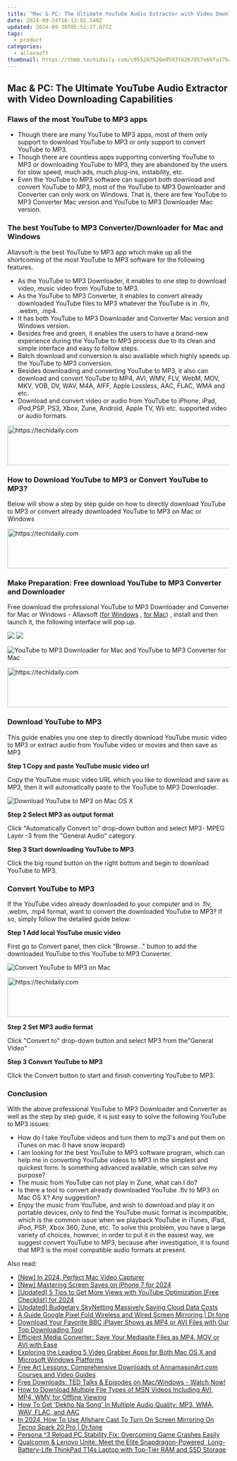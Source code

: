 ```yaml
---
title: "Mac & PC: The Ultimate YouTube Audio Extractor with Video Downloading Capabilities"
date: 2024-09-24T16:13:02.540Z
updated: 2024-09-30T05:51:27.077Z
tags:
  - product
categories:
  - allavsoft
thumbnail: https://thmb.techidaily.com/c055207526e0593f6267057e6bfa17ba8927fb82ba8f876c9b7a867616b046d9.jpg
---
```


## Mac & PC: The Ultimate YouTube Audio Extractor with Video Downloading Capabilities

### Flaws of the most YouTube to MP3 apps

* Though there are many YouTube to MP3 apps, most of them only support to download YouTube to MP3 or only support to convert YouTube to MP3.
* Though there are countless apps supporting converting YouTube to MP3 or downloading YouTube to MP3, they are abandoned by the users for slow speed, much ads, much plug-ins, instability, etc.
* Even the YouTube to MP3 software can support both download and convert YouTube to MP3, most of the YouTube to MP3 Downloader and Converter can only work on Windows. That is, there are few YouTube to MP3 Converter Mac version and YouTube to MP3 Downloader Mac version.

### The best YouTube to MP3 Converter/Downloader for Mac and Windows

Allavsoft is the best YouTube to MP3 app which make up all the shortcoming of the most YouTube to MP3 software for the following features.

* As the YouTube to MP3 Downloader, it enables to one step to download video, music video from YouTube to MP3.
* As the YouTube to MP3 Converter, it enables to convert already downloaded YouTube files to MP3 whatever the YouTube is in .flv, .webm, .mp4.
* It has both YouTube to MP3 Downloader and Converter Mac version and Windows version.
* Besides free and green, it enables the users to have a brand-new experience during the YouTube to MP3 process due to its clean and simple interface and easy to follow steps.
* Batch download and conversion is also available which highly speeds up the YouTube to MP3 conversion.
* Besides downloading and converting YouTube to MP3, it also can download and convert YouTube to MP4, AVI, WMV, FLV, WebM, MOV, MKV, VOB, DV, WAV, M4A, AIFF, Apple Lossless, AAC, FLAC, WMA and etc.
* Download and convert video or audio from YouTube to iPhone, iPad, iPod,PSP, PS3, Xbox, Zune, Android, Apple TV, Wii etc. supported video or audio formats.

<!-- affiliate ads begin -->
<a href="https://ephamedtechinc.pxf.io/c/5597632/2137212/26400" target="_top" id="2137212">
  <img src="//a.impactradius-go.com/display-ad/26400-2137212" border="0" alt="https://techidaily.com" width="728" height="90"/>
</a>
<img height="0" width="0" src="https://ephamedtechinc.pxf.io/i/5597632/2137212/26400" style="position:absolute;visibility:hidden;" border="0" />
<!-- affiliate ads end -->

### How to Download YouTube to MP3 or Convert YouTube to MP3?

Below will show a step by step guide on how to directly download YouTube to MP3 or convert already downloaded YouTube to MP3 on Mac or Windows

<!-- affiliate ads begin -->
<a href="https://appsumo.8odi.net/c/5597632/2037355/7443" target="_top" id="2037355">
  <img src="//a.impactradius-go.com/display-ad/7443-2037355" border="0" alt="https://techidaily.com" width="728" height="90"/>
</a>
<img height="0" width="0" src="https://appsumo.8odi.net/i/5597632/2037355/7443" style="position:absolute;visibility:hidden;" border="0" />
<!-- affiliate ads end -->

### Make Preparation: Free download YouTube to MP3 Converter and Downloader

Free download the professional YouTube to MP3 Downloader and Converter for Mac or Windows - Allavsoft ([for Windows](https://tools.techidaily.com/allavsoft/products/) , [for Mac](https://tools.techidaily.com/allavsoft/products/)) , install and then launch it, the following interface will pop up.

[![](https://www.allavsoft.com/how-to/../images/how-to/free-download-win.jpg)](https://tools.techidaily.com/allavsoft/products/) [![](https://www.allavsoft.com/how-to/../images/how-to/free-download-mac.jpg)](https://tools.techidaily.com/allavsoft/products/)

![YouTube to MP3 Downloader for Mac and YouTube to MP3 Converter for Mac](https://www.allavsoft.com/how-to/../images/allavsoft-mac/screen-shot-600.jpg)

<!-- affiliate ads begin -->
<a href="https://appsumo.8odi.net/c/5597632/2137413/7443" target="_top" id="2137413">
  <img src="//a.impactradius-go.com/display-ad/7443-2137413" border="0" alt="https://techidaily.com" width="728" height="90"/>
</a>
<img height="0" width="0" src="https://appsumo.8odi.net/i/5597632/2137413/7443" style="position:absolute;visibility:hidden;" border="0" />
<!-- affiliate ads end -->

### Download YouTube to MP3

This guide enables you one step to directly download YouTube music video to MP3 or extract audio from YouTube video or movies and then save as MP3

**Step 1 Copy and paste YouTube music video url**

Copy the YouTube music video URL which you like to download and save as MP3, then it will automatically paste to the YouTube to MP3 Downloader.

![Download YouTube to MP3 on Mac OS X](https://www.allavsoft.com/how-to/../images/how-to/youtube-to-mp3/download-youtube-to-mp3-mac.jpg)

**Step 2 Select MP3 as output format**

Click "Automatically Convert to" drop-down button and select MP3- MPEG Layer -3 from the "General Audio" category.

**Step 3 Start downloading YouTube to MP3**

Click the big round button on the right bottom and begin to download YouTube to MP3.

### Convert YouTube to MP3

If the YouTube video already downloaded to your computer and in .flv, .webm, .mp4 format, want to convert the downloaded YouTube to MP3? If so, simply follow the detailed guide below:

**Step 1 Add local YouTube music video**

First go to Convert panel, then click "Browse..." button to add the downloaded YouTube to this YouTube to MP3 Converter.

![Convert YouTube to MP3 on Mac](https://www.allavsoft.com/how-to/../images/how-to/youtube-to-mp3/convert-youtube-to-mp3.jpg)

<!-- affiliate ads begin -->
<a href="https://appsumo.8odi.net/c/5597632/2144284/7443" target="_top" id="2144284">
  <img src="//a.impactradius-go.com/display-ad/7443-2144284" border="0" alt="https://techidaily.com" width="728" height="90"/>
</a>
<img height="0" width="0" src="https://appsumo.8odi.net/i/5597632/2144284/7443" style="position:absolute;visibility:hidden;" border="0" />
<!-- affiliate ads end -->

**Step 2 Set MP3 audio format**

Click "Convert to" drop-down button and select MP3 from the"General Video"

**Step 3 Convert YouTube to MP3**

Click the Convert button to start and finish converting YouTube to MP3.

### Conclusion

With the above professional YouTube to MP3 Downloader and Converter as well as the step by step guide, it is just easy to solve the following YouTube to MP3 issues:

* How do I take YouTube videos and turn them to mp3's and put them on iTunes on mac (I have snow leopard)
* I am looking for the best YouTube to MP3 software program, which can help me in converting YouTube videos to MP3 in the simplest and quickest form. Is something advanced available, which can solve my purpose?
* The music from YouTube can not play in Zune, what can I do?
* Is there a tool to convert already downloaded YouTube .flv to MP3 on Mac OS X? Any suggestion?
* Enjoy the music from YouTube, and wish to download and play it on portable devices, only to find the YouTube music format is incompatible, which is the common issue when we playback YouTube in iTunes, iPad, iPod, PSP, Xbox 360, Zune, etc. To solve this problem, you have a large variety of choices, however, in order to put it in the easiest way, we suggest convert YouTube to MP3, because after investigation, it is found that MP3 is the most compatible audio formats at present.

<ins class="adsbygoogle"
     style="display:block"
     data-ad-format="autorelaxed"
     data-ad-client="ca-pub-7571918770474297"
     data-ad-slot="1223367746"></ins>

<ins class="adsbygoogle"
     style="display:block"
     data-ad-client="ca-pub-7571918770474297"
     data-ad-slot="8358498916"
     data-ad-format="auto"
     data-full-width-responsive="true"></ins>

<span class="atpl-alsoreadstyle">Also read:</span>
<div><ul>
<li><a href="https://screen-capture.techidaily.com/new-in-2024-perfect-mac-video-capturer/"><u>[New] In 2024, Perfect Mac Video Capturer</u></a></li>
<li><a href="https://remote-screen-capture.techidaily.com/new-mastering-screen-saves-on-iphone-7-for-2024/"><u>[New] Mastering Screen Saves on iPhone 7 for 2024</u></a></li>
<li><a href="https://facebook-video-share.techidaily.com/updated-5-tips-to-get-more-views-with-youtube-optimization-free-checklist-for-2024/"><u>[Updated] 5 Tips to Get More Views with YouTube Optimization [Free Checklist] for 2024</u></a></li>
<li><a href="https://fox-helps.techidaily.com/updated-budgetary-skynetting-massively-saving-cloud-data-costs/"><u>[Updated] Budgetary SkyNetting Massively Saving Cloud Data Costs</u></a></li>
<li><a href="https://screen-mirror.techidaily.com/a-guide-google-pixel-fold-wireless-and-wired-screen-mirroring-drfone-by-drfone-android/"><u>A Guide Google Pixel Fold Wireless and Wired Screen Mirroring | Dr.fone</u></a></li>
<li><a href="https://fox-shield.techidaily.com/download-your-favorite-bbc-iplayer-shows-as-mp4-or-avi-files-with-our-top-downloading-tool/"><u>Download Your Favorite BBC iPlayer Shows as MP4 or AVI Files with Our Top Downloading Tool</u></a></li>
<li><a href="https://fox-shield.techidaily.com/efficient-media-converter-save-your-mediasite-files-as-mp4-mov-or-avi-with-ease/"><u>Efficient Media Converter: Save Your Mediasite Files as MP4, MOV or AVI with Ease</u></a></li>
<li><a href="https://fox-shield.techidaily.com/exploring-the-leading-5-video-grabber-apps-for-both-mac-os-x-and-microsoft-windows-platforms/"><u>Exploring the Leading 5 Video Grabber Apps for Both Mac OS X and Microsoft Windows Platforms</u></a></li>
<li><a href="https://fox-shield.techidaily.com/free-art-lessons-comprehensive-downloads-of-annamasonartcom-courses-and-video-guides/"><u>Free Art Lessons: Comprehensive Downloads of AnnamasonArt.com Courses and Video Guides</u></a></li>
<li><a href="https://fox-shield.techidaily.com/free-downloads-ted-talks-and-episodes-on-macwindows-watch-now/"><u>Free Downloads: TED Talks & Episodes on Mac/Windows - Watch Now!</u></a></li>
<li><a href="https://fox-shield.techidaily.com/how-to-download-multiple-file-types-of-msn-videos-including-avi-mp4-wmv-for-offline-viewing/"><u>How to Download Multiple File Types of MSN Videos Including AVI, MP4, WMV for Offline Viewing</u></a></li>
<li><a href="https://fox-shield.techidaily.com/how-to-get-dekho-na-song-in-multiple-audio-quality-mp3-wma-wav-flac-and-aac/"><u>How To Get 'Dekho Na Song' In Multiple Audio Quality: MP3, WMA, WAV, FLAC, and AAC</u></a></li>
<li><a href="https://screen-mirror.techidaily.com/in-2024-how-to-use-allshare-cast-to-turn-on-screen-mirroring-on-tecno-spark-20-pro-drfone-by-drfone-android/"><u>In 2024, How To Use Allshare Cast To Turn On Screen Mirroring On Tecno Spark 20 Pro | Dr.fone</u></a></li>
<li><a href="https://win-answers.techidaily.com/persona-3-reload-pc-stability-fix-overcoming-game-crashes-easily/"><u>Persona ^3 Reload PC Stability Fix: Overcoming Game Crashes Easily</u></a></li>
<li><a href="https://hardware-help.techidaily.com/qualcomm-and-lenovo-unite-meet-the-elite-snapdragon-powered-long-battery-life-thinkpad-t14s-laptop-with-top-tier-ram-and-ssd-storage/"><u>Qualcomm & Lenovo Unite: Meet the Elite Snapdragon-Powered, Long-Battery-Life ThinkPad T14s Laptop with Top-Tier RAM and SSD Storage</u></a></li>
</ul></div>

